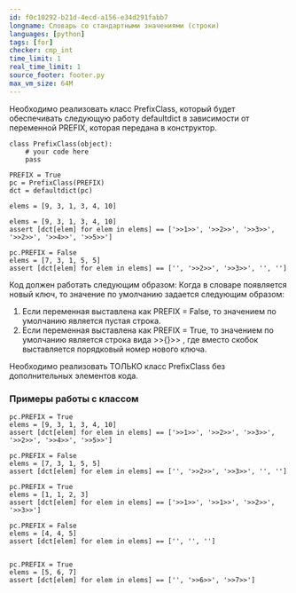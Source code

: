 ```yaml
---
id: f0c10292-b21d-4ecd-a156-e34d291fabb7
longname: Словарь со стандартными значениями (строки)
languages: [python]
tags: [for]
checker: cmp_int
time_limit: 1
real_time_limit: 1
source_footer: footer.py
max_vm_size: 64M
---
```


Необходимо реализовать класс PrefixClass, который будет обеспечивать следующую работу defaultdict в зависимости от переменной PREFIX, которая передана в конструктор.

```
class PrefixClass(object):
    # your code here
    pass

PREFIX = True
pc = PrefixClass(PREFIX)
dct = defaultdict(pc)

elems = [9, 3, 1, 3, 4, 10]

elems = [9, 3, 1, 3, 4, 10]
assert [dct[elem] for elem in elems] == ['>>1>>', '>>2>>', '>>3>>', '>>2>>', '>>4>>', '>>5>>']

pc.PREFIX = False
elems = [7, 3, 1, 5, 5]
assert [dct[elem] for elem in elems] == ['', '>>2>>', '>>3>>', '', '']

```

Код должен работать следующим образом:
Когда в словаре появляется новый ключ, то значение по умолчанию задается следующим образом:
1. Если переменная выставлена как PREFIX = False, то значением по умолчанию является пустая строка.
2. Если переменная выставлена как PREFIX = True, то значением по умолчанию является строка вида >>{}>> , где вместо скобок выставляется порядковый номер нового ключа.  

Необходимо реализовать ТОЛЬКО класс PrefixClass без дополнительных элементов кода. 

### Примеры работы с классом

```
pc.PREFIX = True
elems = [9, 3, 1, 3, 4, 10]
assert [dct[elem] for elem in elems] == ['>>1>>', '>>2>>', '>>3>>', '>>2>>', '>>4>>', '>>5>>']

pc.PREFIX = False
elems = [7, 3, 1, 5, 5]
assert [dct[elem] for elem in elems] == ['', '>>2>>', '>>3>>', '', '']
```

```
pc.PREFIX = True
elems = [1, 1, 2, 3]
assert [dct[elem] for elem in elems] == ['>>1>>', '>>1>>', '>>2>>', '>>3>>']

pc.PREFIX = False
elems = [4, 4, 5]
assert [dct[elem] for elem in elems] == ['', '', '']


pc.PREFIX = True
elems = [5, 6, 7]
assert [dct[elem] for elem in elems] == ['', '>>6>>', '>>7>>']
```
